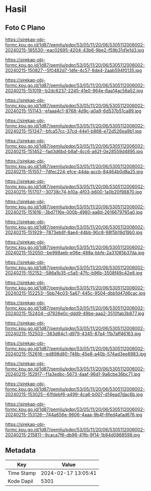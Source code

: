 # Hasil

## Foto C Plano

https://sirekap-obj-formc.kpu.go.id/1d87/pemilu/pdpr/53/05/11/20/06/5305112006002-20240215-185530--eac02695-4204-43b6-9be2-f59b31d1e1d3.jpg

https://sirekap-obj-formc.kpu.go.id/1d87/pemilu/pdpr/53/05/11/20/06/5305112006002-20240215-150827--5f0482d7-1dfe-4c57-8de4-2aab594f0135.jpg

https://sirekap-obj-formc.kpu.go.id/1d87/pemilu/pdpr/53/05/11/20/06/5305112006002-20240215-151019--b2dc6237-2245-41e0-964e-6aa14ac56a52.jpg

https://sirekap-obj-formc.kpu.go.id/1d87/pemilu/pdpr/53/05/11/20/06/5305112006002-20240215-151143--efaaa4c1-8768-4d9c-a0a9-6d537b51ca89.jpg

https://sirekap-obj-formc.kpu.go.id/1d87/pemilu/pdpr/53/05/11/20/06/5305112006002-20240215-151347--bfca57cc-37cd-44e1-b868-e72d526ea9b1.jpg

https://sirekap-obj-formc.kpu.go.id/1d87/pemilu/pdpr/53/05/11/20/06/5305112006002-20240215-151452--fad3d6bd-b8af-4cc6-a62f-0e28559d4895.jpg

https://sirekap-obj-formc.kpu.go.id/1d87/pemilu/pdpr/53/05/11/20/06/5305112006002-20240215-151557--7dfec224-efce-44da-accb-84464b0d8a25.jpg

https://sirekap-obj-formc.kpu.go.id/1d87/pemilu/pdpr/53/05/11/20/06/5305112006002-20240215-151707--30738c74-b10a-4f03-b600-1a0b20f98870.jpg

https://sirekap-obj-formc.kpu.go.id/1d87/pemilu/pdpr/53/05/11/20/06/5305112006002-20240215-151816--3bd7116e-000b-4980-aa8d-2616679765a0.jpg

https://sirekap-obj-formc.kpu.go.id/1d87/pemilu/pdpr/53/05/11/20/06/5305112006002-20240215-151929--7873eb6f-8ae4-44bb-90c8-98f5b19d19b0.jpg

https://sirekap-obj-formc.kpu.go.id/1d87/pemilu/pdpr/53/05/11/20/06/5305112006002-20240215-152050--be998aeb-e06e-488a-bbfe-2a31085b37da.jpg

https://sirekap-obj-formc.kpu.go.id/1d87/pemilu/pdpr/53/05/11/20/06/5305112006002-20240215-152152--586a1b35-c5a5-47fc-b96b-3508f49c42e8.jpg

https://sirekap-obj-formc.kpu.go.id/1d87/pemilu/pdpr/53/05/11/20/06/5305112006002-20240215-152253--5bb74c03-5a67-445c-9504-dbb1d47d6cac.jpg

https://sirekap-obj-formc.kpu.go.id/1d87/pemilu/pdpr/53/05/11/20/06/5305112006002-20240215-152404--d7926e0c-ddd9-49be-aaa2-3510fab3b877.jpg

https://sirekap-obj-formc.kpu.go.id/1d87/pemilu/pdpr/53/05/11/20/06/5305112006002-20240215-152503--383d84c1-d979-4345-87a4-11b7aff46163.jpg

https://sirekap-obj-formc.kpu.go.id/1d87/pemilu/pdpr/53/05/11/20/06/5305112006002-20240215-152616--ed898d80-748b-45e8-a40b-574ad3ee8983.jpg

https://sirekap-obj-formc.kpu.go.id/1d87/pemilu/pdpr/53/05/11/20/06/5305112006002-20240215-152917--f1a3edbc-5673-4aaf-96d1-9a8cbe36bc71.jpg

https://sirekap-obj-formc.kpu.go.id/1d87/pemilu/pdpr/53/05/11/20/06/5305112006002-20240215-153025--61fdebf6-a499-4ca6-b007-d14ead7dac6b.jpg

https://sirekap-obj-formc.kpu.go.id/1d87/pemilu/pdpr/53/05/11/20/06/5305112006002-20240215-153126--744a656e-9606-4aaa-9b4f-6fed4afad676.jpg

https://sirekap-obj-formc.kpu.go.id/1d87/pemilu/pdpr/53/05/11/20/06/5305112006002-20240215-215811--9caca7f6-db98-41fb-9f14-1b84d0868598.jpg


## Metadata

| Key        | Value               |
| ---------- | ------------------- |
| Time Stamp | 2024-02-17 13:05:41 |
| Kode Dapil | 5301                |



